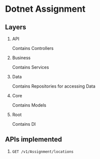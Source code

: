 # Dotnet Assignment

## Layers

1. API

    Contains Controllers
2. Business

    Contains Services
3. Data

    Contains Repositories for accessing Data
4. Core

    Contains Models
5. Root

    Contains DI

## APIs implemented

1. `GET /v1/Assignment/locations`

